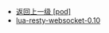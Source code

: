 - [返回上一级 [pod]](page/服务部署/Nginx/模板/nginx-1.24.0/Openresty/openresty-1.21.4.3-win64/pod/)
- [lua-resty-websocket-0.10](page/服务部署/Nginx/模板/nginx-1.24.0/Openresty/openresty-1.21.4.3-win64/pod/lua-resty-websocket-0.10/)
